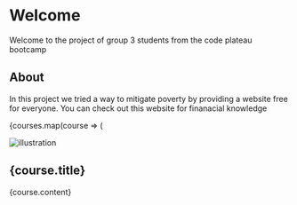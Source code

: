 # Welcome

Welcome to the project of group 3 students from the code plateau bootcamp

## About

In this project we tried a way to mitigate poverty by providing a website free for everyone. You can check out this website for finanacial knowledge



{courses.map(course => (
                <div key={course.id} className="h-auto pb-[150px] bg-black text-white mx-auto rounded-[10px]">
                    <div>
                        <img src={course.img} alt="illustration" className="w-[300px]" />
                        <h2 className="text-[35px]">{course.title}</h2>
                        <p>{course.content}</p>
                    </div>
                </div>